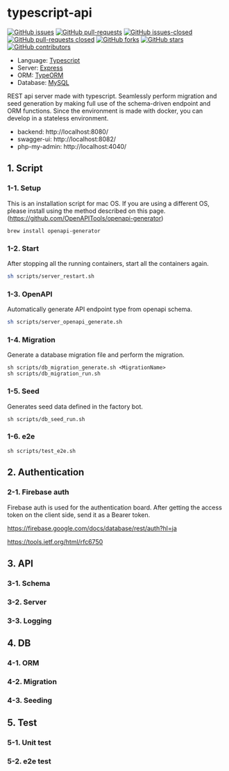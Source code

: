 # typescript-api

[![GitHub issues](https://img.shields.io/github/issues/gitackt/typescript-api?color=%236971ce)](https://github.com/gitackt/typescript-api/issues)
[![GitHub pull-requests](https://img.shields.io/github/issues-pr/gitackt/typescript-api?color=%236971ce)](https://github.com/gitackt/typescript-api/issues)
[![GitHub issues-closed](https://img.shields.io/github/issues-closed/gitackt/typescript-api?color=%23ce6990)](https://github.com/gitackt/typescript-api/issues)
[![GitHub pull-requests closed](https://img.shields.io/github/issues-pr-closed/gitackt/typescript-api?color=%23ce6990)](https://github.com/gitackt/typescript-api/issues)
[![GitHub forks](https://img.shields.io/github/forks/gitackt/typescript-api?color=%2369cebf)](https://github.com/gitackt/typescript-api/network)
[![GitHub stars](https://img.shields.io/github/stars/gitackt/typescript-api?color=%2369cebf)](https://github.com/gitackt/typescript-api/stargazers)
[![GitHub contributors](https://img.shields.io/github/contributors/gitackt/typescript-api?color=%2369cebf)](https://github.com/gitackt/typescript-api/stargazers)

- Language: [Typescript](https://www.typescriptlang.org/ "Typescript")
- Server: [Express](https://expressjs.com/ja/ "Express")
- ORM: [TypeORM](https://typeorm.io/#/ "TypeORM")
- Database: [MySQL](https://www.mysql.com/jp/ "MySQL")

REST api server made with typescript. Seamlessly perform migration and seed generation by making full use of the schema-driven endpoint and ORM functions. Since the environment is made with docker, you can develop in a stateless environment.

- backend: http://localhost:8080/
- swagger-ui: http://localhost:8082/
- php-my-admin: http://localhost:4040/

## 1. Script

### 1-1. Setup

This is an installation script for mac OS. If you are using a different OS, please install using the method described on this page. (https://github.com/OpenAPITools/openapi-generator)

```
brew install openapi-generator
```

### 1-2. Start

After stopping all the running containers, start all the containers again.

```sh
sh scripts/server_restart.sh
```

### 1-3. OpenAPI

Automatically generate API endpoint type from openapi schema.

```sh
sh scripts/server_openapi_generate.sh
```

### 1-4. Migration

Generate a database migration file and perform the migration.

```shell
sh scripts/db_migration_generate.sh <MigrationName>
sh scripts/db_migration_run.sh
```

### 1-5. Seed

Generates seed data defined in the factory bot.

```shell
sh scripts/db_seed_run.sh
```

### 1-6. e2e

```shell
sh scripts/test_e2e.sh
```

## 2. Authentication

### 2-1. Firebase auth

Firebase auth is used for the authentication board. After getting the access token on the client side, send it as a Bearer token.

https://firebase.google.com/docs/database/rest/auth?hl=ja

https://tools.ietf.org/html/rfc6750

## 3. API

### 3-1. Schema

### 3-2. Server

### 3-3. Logging

## 4. DB

### 4-1. ORM

### 4-2. Migration

### 4-3. Seeding

## 5. Test

### 5-1. Unit test

### 5-2. e2e test

